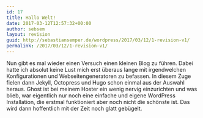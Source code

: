 ```yaml
---
id: 17
title: Hallo Welt!
date: 2017-03-12T12:57:32+00:00
author: sebsem
layout: revision
guid: http://sebastiansemper.de/wordpress/2017/03/12/1-revision-v1/
permalink: /2017/03/12/1-revision-v1/
---
```

Nun gibt es mal wieder einen Versuch einen kleinen Blog zu führen. Dabei hatte ich absolut keine Lust mich erst überaus lange mit irgendwelchen Konfigurationen und Webseitengeneratoren zu befassen. In diesem Zuge fielen dann Jekyll, Octopress und Hugo schon einmal aus der Auswahl heraus. Ghost ist bei meinem Hoster ein wenig nervig einzurichten und was blieb, war eigentlich nur noch eine einfache und eigene WordPress Installation, die erstmal funktioniert aber noch nicht die schönste ist. Das wird dann hoffentlich mit der Zeit noch glatt gebügelt.

&nbsp;